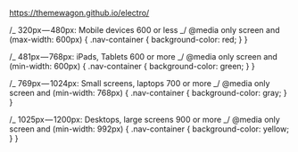 https://themewagon.github.io/electro/

/_ 320px — 480px: Mobile devices
600 or less _/
@media only screen and (max-width: 600px) {
.nav-container {
background-color: red;
}
}

/_ 481px — 768px: iPads, Tablets
600 or more _/
@media only screen and (min-width: 600px) {
.nav-container {
background-color: green;
}
}

/_ 769px — 1024px: Small screens, laptops
700 or more _/
@media only screen and (min-width: 768px) {
.nav-container {
background-color: gray;
}
}

/_ 1025px — 1200px: Desktops, large screens
900 or more _/
@media only screen and (min-width: 992px) {
.nav-container {
background-color: yellow;
}
}

<!--
 @media only screen and (max-width: 600px) and (min-width: 300px) {}
@media only screen and (max-width: 768px) and (min-width: 481px) {}
 -->
